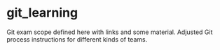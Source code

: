 # git_learning
Git exam scope defined here with links and some material. Adjusted Git process instructions for different kinds of teams.
